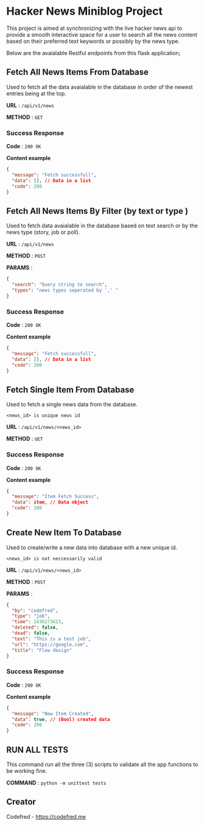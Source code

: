 # Hacker News Miniblog Project

This project is aimed at synchronizing with the live hacker news api to provide a smooth interactive space for a user to search all the news content based on their preferred text keywords or possibly by the news type.

Below are the avaialable Restful endpoints from this flask application;

## Fetch All News Items From Database

Used to fetch all the data avaialable in the database in order of the newest entries being at the top.

**URL** : `/api/v1/news`

**METHOD** : `GET`

### Success Response

**Code** : `200 OK`

**Content example**

```json
{
  "message": "Fetch successfull",
  "data": [], // Data in a list
  "code": 200
}
```

## Fetch All News Items By Filter (by text or type )

Used to fetch data avaialable in the database based on text search or by the news type (story, job or poll).

**URL** : `/api/v1/news`

**METHOD** : `POST`

**PARAMS** :

```json
{
  "search": "Query string to search",
  "types": "news types seperated by ',' "
}
```

### Success Response

**Code** : `200 OK`

**Content example**

```json
{
  "message": "Fetch successfull",
  "data": [], // Data in a list
  "code": 200
}
```

## Fetch Single Item From Database

Used to fetch a single news data from the database.

`<news_id> is unique news id`

**URL** : `/api/v1/news/<news_id>`

**METHOD** : `GET`

### Success Response

**Code** : `200 OK`

**Content example**

```json
{
  "message": "Item Fetch Success",
  "data": item, // Data object
  "code": 200
}
```

## Create New Item To Database

Used to create/write a new data into database with a new unique id.

`<news_id> is not neccessarily valid`

**URL** : `/api/v1/news/<news_id>`

**METHOD** : `POST`

**PARAMS** :

```json
{
  "by": "codefred",
  "type": "job",
  "time": 2436273623,
  "deleted": false,
  "dead": false,
  "text": "This is a test job",
  "url": "https://google.com",
  "title": "Flow design"
}
```

### Success Response

**Code** : `200 OK`

**Content example**

```json
{
  "message": "New Item Created",
  "data": true, // (Bool) created data
  "code": 200
}
```

## RUN ALL TESTS

This command run all the three (3) scripts to validate all the app functions to be working fine.

**COMMAND** : `python -m unittest tests`

## Creator

Codefred - https://codefred.me
